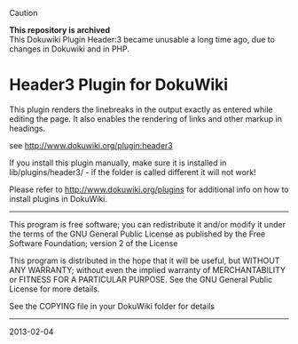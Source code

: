 > [!CAUTION]
> **This repository is archived**  
> This Dokuwiki Plugin Header:3 became unusable a long time ago, due to changes in Dokuwiki and in PHP.
>

# Header3 Plugin for DokuWiki

This plugin renders the linebreaks in the output exactly as entered while editing the page.
It also enables the rendering of links and other markup in headings.

see http://www.dokuwiki.org/plugin:header3


If you install this plugin manually, make sure it is installed in
lib/plugins/header3/ - if the folder is called different it
will not work!

Please refer to http://www.dokuwiki.org/plugins for additional info
on how to install plugins in DokuWiki.

----
This program is free software; you can redistribute it and/or modify
it under the terms of the GNU General Public License as published by
the Free Software Foundation; version 2 of the License

This program is distributed in the hope that it will be useful,
but WITHOUT ANY WARRANTY; without even the implied warranty of
MERCHANTABILITY or FITNESS FOR A PARTICULAR PURPOSE.  See the
GNU General Public License for more details.

See the COPYING file in your DokuWiki folder for details

----
2013-02-04
